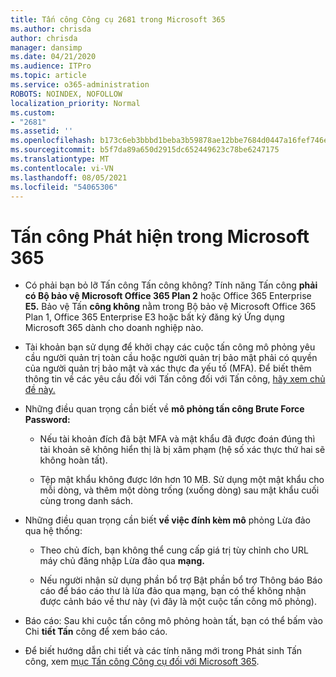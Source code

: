 ```yaml
---
title: Tấn công Công cụ 2681 trong Microsoft 365
ms.author: chrisda
author: chrisda
manager: dansimp
ms.date: 04/21/2020
ms.audience: ITPro
ms.topic: article
ms.service: o365-administration
ROBOTS: NOINDEX, NOFOLLOW
localization_priority: Normal
ms.custom:
- "2681"
ms.assetid: ''
ms.openlocfilehash: b173c6eb3bbbd1beba3b59878ae12bbe7684d0447a16fef746e5b97b82349e53
ms.sourcegitcommit: b5f7da89a650d2915dc652449623c78be6247175
ms.translationtype: MT
ms.contentlocale: vi-VN
ms.lasthandoff: 08/05/2021
ms.locfileid: "54065306"
---
```

# <a name="attack-simulator-in-microsoft-365"></a>Tấn công Phát hiện trong Microsoft 365

- Có phải bạn bỏ lỡ Tấn công Tấn công không? Tính năng Tấn công **phải có Bộ bảo vệ Microsoft Office 365 Plan 2** hoặc Office 365 Enterprise **E5.** Bảo vệ Tấn **công không** nằm trong Bộ bảo vệ Microsoft Office 365 Plan 1, Office 365 Enterprise E3 hoặc bất kỳ đăng ký Ứng dụng Microsoft 365 dành cho doanh nghiệp nào.

- Tài khoản bạn sử dụng để khởi chạy các cuộc tấn công mô phỏng yêu cầu người quản trị toàn cầu hoặc người quản trị bảo mật phải có quyền của người quản trị bảo mật và xác thực đa yếu tố (MFA). Để biết thêm thông tin về các yêu cầu đối với Tấn công đối với Tấn công, [hãy xem chủ đề này.](/microsoft-365/security/office-365-security/attack-simulator)

- Những điều quan trọng cần biết về **mô phỏng tấn công Brute Force Password:**

  - Nếu tài khoản đích đã bật MFA và mật khẩu đã được đoán đúng thì tài khoản sẽ không hiển thị là bị xâm phạm (hệ số xác thực thứ hai sẽ không hoàn tất).

  - Tệp mật khẩu không được lớn hơn 10 MB. Sử dụng một mật khẩu cho mỗi dòng, và thêm một dòng trống (xuống dòng) sau mật khẩu cuối cùng trong danh sách.

- Những điều quan trọng cần biết **về việc đính kèm mô** phỏng Lừa đảo qua hệ thống:

  - Theo chủ đích, bạn không thể cung cấp giá trị tùy chỉnh cho URL máy chủ đăng nhập Lừa đảo qua **mạng.**

  - Nếu người nhận [](/microsoft-365/security/office-365-security/enable-the-report-message-add-in) sử dụng phần bổ trợ Bật phần bổ trợ Thông báo Báo cáo để báo cáo thư là lừa đảo qua mạng, bạn có thể không nhận được cảnh báo về thư này (vì đây là một cuộc tấn công mô phỏng).

- Báo cáo: Sau khi cuộc tấn công mô phỏng hoàn tất, bạn có thể bấm vào Chi **tiết Tấn** công để xem báo cáo.

- Để biết hướng dẫn chi tiết và các tính năng mới trong Phát sinh Tấn công, xem [mục Tấn công Công cụ đối với Microsoft 365](/microsoft-365/security/office-365-security/attack-simulator).
